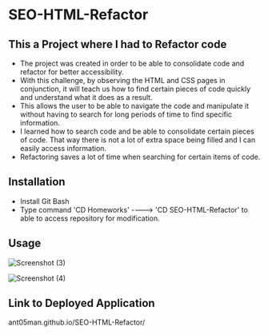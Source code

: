 # SEO-HTML-Refactor

## This a Project where I had to Refactor code

- The project was created in order to be able to consolidate code and refactor for better accessibility.
- With this challenge, by observing the HTML and CSS pages in conjunction, it will teach us how to find certain pieces of code quickly and understand what it does as a result.
- This allows the user to be able to navigate the code and manipulate it without having to search for long periods of time to find specific information.
- I learned how to search code and be able to consolidate certain pieces of code. That way there is not a lot of extra space being filled and I can easily access information.
- Refactoring saves a lot of time when searching for certain items of code.

## Installation

- Install Git Bash
- Type command 'CD Homeworks' ----> 'CD SEO-HTML-Refactor' to able to access repository for modification.

## Usage
![Screenshot (3)](https://github.com/ant05man/SEO-HTML-Refactor/assets/132954354/83cd1b8f-afea-4c4d-a0ee-bae867f15c49)


![Screenshot (4)](https://github.com/ant05man/SEO-HTML-Refactor/assets/132954354/0a59c335-4ed9-4eaa-8880-3f27086fd123)

## Link to Deployed Application
ant05man.github.io/SEO-HTML-Refactor/

